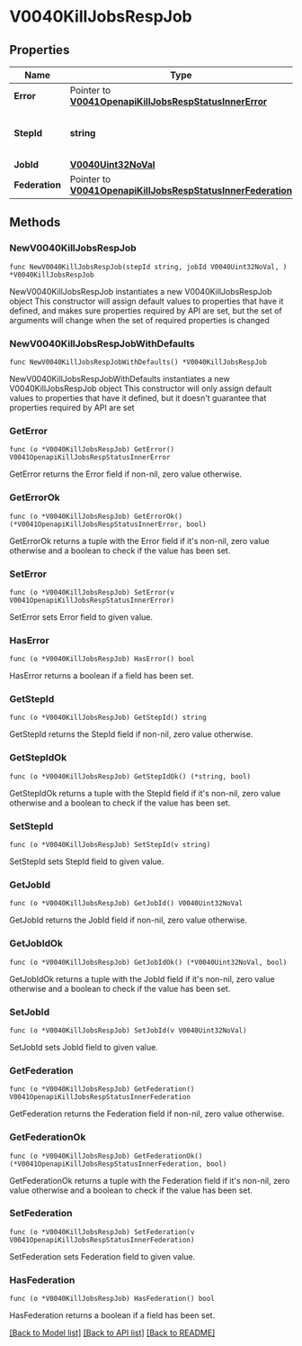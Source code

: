 # V0040KillJobsRespJob

## Properties

Name | Type | Description | Notes
------------ | ------------- | ------------- | -------------
**Error** | Pointer to [**V0041OpenapiKillJobsRespStatusInnerError**](V0041OpenapiKillJobsRespStatusInnerError.md) |  | [optional] 
**StepId** | **string** | Job or Step ID that signaling failed | 
**JobId** | [**V0040Uint32NoVal**](V0040Uint32NoVal.md) |  | 
**Federation** | Pointer to [**V0041OpenapiKillJobsRespStatusInnerFederation**](V0041OpenapiKillJobsRespStatusInnerFederation.md) |  | [optional] 

## Methods

### NewV0040KillJobsRespJob

`func NewV0040KillJobsRespJob(stepId string, jobId V0040Uint32NoVal, ) *V0040KillJobsRespJob`

NewV0040KillJobsRespJob instantiates a new V0040KillJobsRespJob object
This constructor will assign default values to properties that have it defined,
and makes sure properties required by API are set, but the set of arguments
will change when the set of required properties is changed

### NewV0040KillJobsRespJobWithDefaults

`func NewV0040KillJobsRespJobWithDefaults() *V0040KillJobsRespJob`

NewV0040KillJobsRespJobWithDefaults instantiates a new V0040KillJobsRespJob object
This constructor will only assign default values to properties that have it defined,
but it doesn't guarantee that properties required by API are set

### GetError

`func (o *V0040KillJobsRespJob) GetError() V0041OpenapiKillJobsRespStatusInnerError`

GetError returns the Error field if non-nil, zero value otherwise.

### GetErrorOk

`func (o *V0040KillJobsRespJob) GetErrorOk() (*V0041OpenapiKillJobsRespStatusInnerError, bool)`

GetErrorOk returns a tuple with the Error field if it's non-nil, zero value otherwise
and a boolean to check if the value has been set.

### SetError

`func (o *V0040KillJobsRespJob) SetError(v V0041OpenapiKillJobsRespStatusInnerError)`

SetError sets Error field to given value.

### HasError

`func (o *V0040KillJobsRespJob) HasError() bool`

HasError returns a boolean if a field has been set.

### GetStepId

`func (o *V0040KillJobsRespJob) GetStepId() string`

GetStepId returns the StepId field if non-nil, zero value otherwise.

### GetStepIdOk

`func (o *V0040KillJobsRespJob) GetStepIdOk() (*string, bool)`

GetStepIdOk returns a tuple with the StepId field if it's non-nil, zero value otherwise
and a boolean to check if the value has been set.

### SetStepId

`func (o *V0040KillJobsRespJob) SetStepId(v string)`

SetStepId sets StepId field to given value.


### GetJobId

`func (o *V0040KillJobsRespJob) GetJobId() V0040Uint32NoVal`

GetJobId returns the JobId field if non-nil, zero value otherwise.

### GetJobIdOk

`func (o *V0040KillJobsRespJob) GetJobIdOk() (*V0040Uint32NoVal, bool)`

GetJobIdOk returns a tuple with the JobId field if it's non-nil, zero value otherwise
and a boolean to check if the value has been set.

### SetJobId

`func (o *V0040KillJobsRespJob) SetJobId(v V0040Uint32NoVal)`

SetJobId sets JobId field to given value.


### GetFederation

`func (o *V0040KillJobsRespJob) GetFederation() V0041OpenapiKillJobsRespStatusInnerFederation`

GetFederation returns the Federation field if non-nil, zero value otherwise.

### GetFederationOk

`func (o *V0040KillJobsRespJob) GetFederationOk() (*V0041OpenapiKillJobsRespStatusInnerFederation, bool)`

GetFederationOk returns a tuple with the Federation field if it's non-nil, zero value otherwise
and a boolean to check if the value has been set.

### SetFederation

`func (o *V0040KillJobsRespJob) SetFederation(v V0041OpenapiKillJobsRespStatusInnerFederation)`

SetFederation sets Federation field to given value.

### HasFederation

`func (o *V0040KillJobsRespJob) HasFederation() bool`

HasFederation returns a boolean if a field has been set.


[[Back to Model list]](../README.md#documentation-for-models) [[Back to API list]](../README.md#documentation-for-api-endpoints) [[Back to README]](../README.md)


